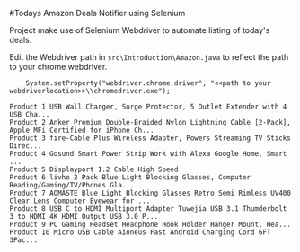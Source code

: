 #Todays Amazon Deals Notifier using Selenium

Project make use of Selenium Webdriver to automate listing of today's deals.

Edit the Webdriver path in ``src\Introduction\Amazon.java`` to reflect the path to your chrome webdriver.

		System.setProperty("webdriver.chrome.driver", "<<path to your webdriverlocation>>\\chromedriver.exe");


```
Product 1 USB Wall Charger, Surge Protector, 5 Outlet Extender with 4 USB Cha...
Product 2 Anker Premium Double-Braided Nylon Lightning Cable [2-Pack], Apple MFi Certified for iPhone Ch...
Product 3 fire-Cable Plus Wireless Adapter, Powers Streaming TV Sticks Direc...
Product 4 Gosund Smart Power Strip Work with Alexa Google Home, Smart ...
Product 5 Displayport 1.2 Cable High Speed
Product 6 livho 2 Pack Blue Light Blocking Glasses, Computer Reading/Gaming/TV/Phones Gla...
Product 7 AOMASTE Blue Light Blocking Glasses Retro Semi Rimless UV400 Clear Lens Computer Eyewear for ...
Product 8 USB C to HDMI Multiport Adapter Tuwejia USB 3.1 Thumderbolt 3 to HDMI 4K HDMI Output USB 3.0 P...
Product 9 PC Gaming Headset Headphone Hook Holder Hanger Mount, Hea...
Product 10 Micro USB Cable Aioneus Fast Android Charging Cord 6FT 3Pac...
```
